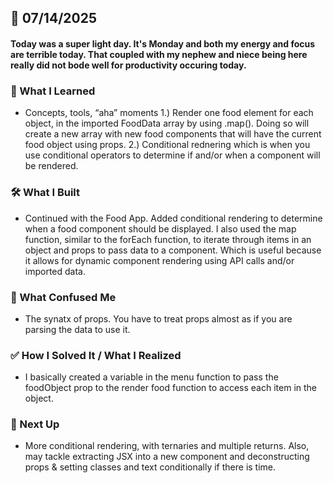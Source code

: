 ## 📅 07/14/2025

#### Today was a super light day. It's Monday and both my energy and focus are terrible today. That coupled with my nephew and niece being here really did not bode well for productivity occuring today.

### 🧠 What I Learned
- Concepts, tools, “aha” moments
1.) Render one food element for each object, in the imported FoodData array by using .map().
Doing so will create a new array with new food components that will have the current food object using props.
2.) Conditional rednering which is when you use conditional operators to determine if and/or when a component will be rendered.

### 🛠️ What I Built
- Continued with the Food App. Added conditional rendering to determine when a food component should be displayed. 
I also used the map function, similar to the forEach function, to iterate through items in an object and props to pass data to a component. 
Which is useful because it allows for dynamic component rendering using API calls and/or imported data.

### 🧨 What Confused Me
- The synatx of props. You have to treat props almost as if you are parsing the data to use it.

### ✅ How I Solved It / What I Realized
- I basically created a variable in the menu function to pass the foodObject prop to the render food function to access each item in the object.

### 📌 Next Up
- More conditional rendering, with ternaries and multiple returns. Also, may tackle extracting JSX into a new component and
deconstructing props & setting classes and text conditionally if there is time.
